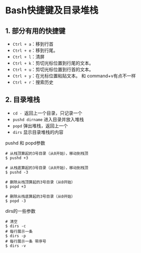 # Bash快捷键及目录堆栈

## 1. 部分有用的快捷键

- `Ctrl + a`：移到行首
- `Ctrl + e`：移到行尾。
- `Ctrl + l`：清屏
- `Ctrl + k`：剪切光标位置到行尾的文本。
- `Ctrl + u`：剪切光标位置到行首的文本。
- `Ctrl + y`：在光标位置粘贴文本。 和 command+v有点不一样
- `Ctrl + r`：搜索历史

## 2. 目录堆栈

- `cd - `返回上一个目录，只记录一个
- `pushd dirname`  进入目录并放入堆栈
- `popd` 弹出堆栈，返回上一个
- `dirs` 显示目录堆栈的内容

pushd 和 popd参数

```shell
# 从栈顶算起的3号目录（从0开始），移动到栈顶
$ pushd +3

# 从栈底算起的3号目录（从0开始），移动到栈顶
$ pushd -3

# 删除从栈顶算起的3号目录（从0开始）
$ popd +3

# 删除从栈底算起的3号目录（从0开始）
$ popd -3
```

dirs的一些参数

```shell
# 清空
$ dirs -c
# 每行展示一条
$ dirs -p
# 每行展示一条 带序号
$ dirs -v
```

